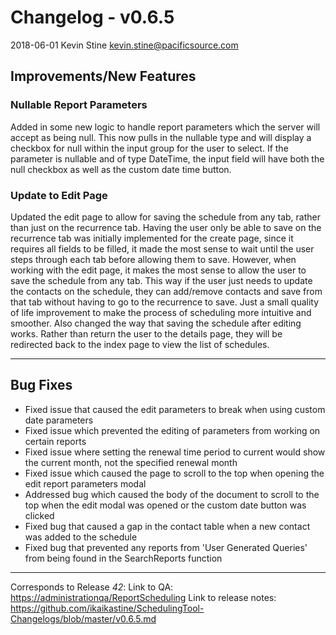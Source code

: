 # Changelog - v0.6.5

2018-06-01 Kevin Stine <kevin.stine@pacificsource.com>

## Improvements/New Features

### Nullable Report Parameters

Added in some new logic to handle report parameters which the server will accept as being null. This now pulls in the nullable type and will display a checkbox
for null within the input group for the user to select. If the parameter is nullable and of type DateTime, the input field will have both the null checkbox
as well as the custom date time button.

### Update to Edit Page

Updated the edit page to allow for saving the schedule from any tab, rather than just on the recurrence tab. Having the user only be able to save on the recurrence
tab was initially implemented for the create page, since it requires all fields to be filled, it made the most sense to wait until the user steps through each tab
before allowing them to save. However, when working with the edit page, it makes the most sense to allow the user to save the schedule from any tab. This way if
the user just needs to update the contacts on the schedule, they can add/remove contacts and save from that tab without having to go to the recurrence to save. Just
a small quality of life improvement to make the process of scheduling more intuitive and smoother. Also changed the way that saving the schedule after editing works.
Rather than return the user to the details page, they will be redirected back to the index page to view the list of schedules.

___

## Bug Fixes

* Fixed issue that caused the edit parameters to break when using custom date parameters
* Fixed issue which prevented the editing of parameters from working on certain reports
* Fixed issue where setting the renewal time period to current would show the current month, not the specified renewal month
* Fixed issue which caused the page to scroll to the top when opening the edit report parameters modal
* Addressed bug which caused the body of the document to scroll to the top when the edit modal was opened or the custom date button was clicked
* Fixed bug that caused a gap in the contact table when a new contact was added to the schedule
* Fixed bug that prevented any reports from 'User Generated Queries' from being found in the SearchReports function

___

Corresponds to Release *42*:
Link to QA: <https://administrationqa/ReportScheduling>
Link to release notes: <https://github.com/ikaikastine/SchedulingTool-Changelogs/blob/master/v0.6.5.md>